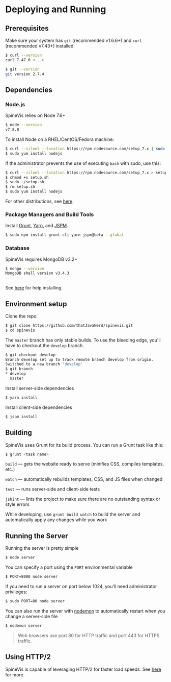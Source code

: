 # Deploying and Running

## Prerequisites

Make sure your system has `git` (recommended v1.6.6+) and `curl` (recommended v7.43+) installed.

```sh
$ curl --version
curl 7.47.0 <...>

$ git --version
git version 2.7.4
```

## Dependencies

### Node.js

SpineVis relies on Node 7.6+

```sh
$ node --version
v7.8.0
```

To install Node on a RHEL/CentOS/Fedora machine:

```sh
$ curl --silent --location https://rpm.nodesource.com/setup_7.x | sudo -E bash -
$ sudo yum install nodejs
```

If the administrator prevents the use of executing `bash` with sudo, use this:

```sh
$ curl --silent --location https://rpm.nodesource.com/setup_7.x > setup.sh
$ chmod +x setup.sh
$ sudo ./setup.sh
$ rm setup.sh
$ sudo yum install nodejs
```

For other distributions, see [here](https://nodejs.org/en/download/package-manager/).

### Package Managers and Build Tools

Install [Grunt](https://gruntjs.com/), [Yarn](https://yarnpkg.com/en/), and [JSPM](http://jspm.io/).

```sh
$ sudo npm install grunt-cli yarn jspm@beta --global
```

### Database

SpineVis requires MongoDB v3.2+

```sh
$ mongo --version
MongoDB shell version v3.4.3
...
```

See [here](https://docs.mongodb.com/manual/tutorial/install-mongodb-on-red-hat/) for help installing.

## Environment setup

Clone the repo:

```sh
$ git clone https://github.com/thatJavaNerd/spinevis.git
$ cd spinevis
```

The `master` branch has only stable builds. To use the bleeding edge, you'll have to checkout the `develop` branch.

```sh
$ git checkout develop
Branch develop set up to track remote branch develop from origin.
Switched to a new branch 'develop'
$ git branch
* develop
  master
```

Install server-side dependencies

```sh
$ yarn install
```

Install client-side dependencies

```sh
$ jspm install
```

## Building

SpineVis uses Grunt for its build process. You can run a Grunt task like this:

```sh
$ grunt <task name>
```

`build` &mdash; gets the website ready to serve (minifies CSS, compiles templates, etc.)

`watch` &mdash; automatically rebuilds templates, CSS, and JS files when changed

`test` &mdash; runs server-side and client-side tests

`jshint` &mdash; lints the project to make sure there are no outstanding syntax or style errors

While developing, use `grunt build watch` to build the server and automatically apply any changes while you work

## Running the Server

Running the server is pretty simple

```sh
$ node server
```

You can specify a port using the `PORT` environmental variable

```sh
$ PORT=8080 node server
```

If you need to run a server on port below 1024, you'll need administrator privileges:

```sh
$ sudo PORT=80 node server
```

You can also run the server with [nodemon](https://nodemon.io/) to automatically restart when you change a server-side file

```sh
$ nodemon server
```

> Web browsers use port 80 for HTTP traffic and port 443 for HTTPS traffic.

## Using HTTP/2

SpineVis is capable of leveraging HTTP/2 for faster load speeds. See [here](https://github.com/thatJavaNerd/spinevis/blob/master/docs/http2.md) for more.
